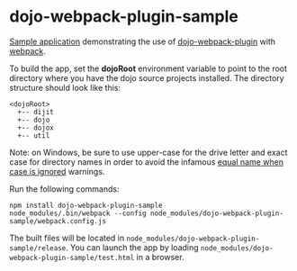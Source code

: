 # dojo-webpack-plugin-sample

[Sample application](https://git.swg.usma.ibm.com/pages/IBM-Verse/dojo-webpack-plugin-sample/test.html) demonstrating the use of [dojo-webpack-plugin](https://git.swg.usma.ibm.com/IBM-Verse/dojo-webpack-plugin) with [webpack](https://webpack.github.io/).

To build the app, set the **dojoRoot** environment variable to point to the root directory where you have the dojo source projects installed.  The directory structure should look like this:

```
<dojoRoot>
  +-- dijit
  +-- dojo
  +-- dojox
  +-- util
```
Note: on Windows, be sure to use upper-case for the drive letter and exact case for directory names in order to avoid the infamous [equal name when case is ignored](https://github.com/webpack/webpack/issues/2362) warnings.
 
Run the following commands:

```
npm install dojo-webpack-plugin-sample
node_modules/.bin/webpack --config node_modules/dojo-webpack-plugin-sample/webpack.config.js
```

The built files will be located in `node_modules/dojo-webpack-plugin-sample/release`.  You can launch the app by loading `node_modules/dojo-webpack-plugin-sample/test.html` in a browser.
